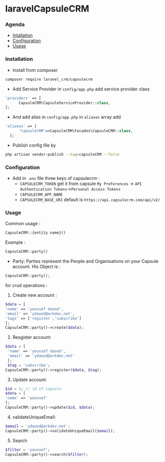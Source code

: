 # laravelCapsuleCRM
### Agenda
  * [Intallation]()
  * [Configuration]()
  * [Usage]()
### Installation 
   * Install from composer 
   ````bash 
   composer require laravel_crm/capsulecrm
   ````
   * Add Service Provider in ```config/app.php```  add service provider class
   ```php 
   'providers' => [
         CapsuleCRM\CapsuleServiceProvider::class,
   ];
   ``` 
   * And add alias in ```config/app.php``` in ```aliases``` array add 
   ```php
   'aliases' => [
         'CapsuleCRM'=>CapsuleCRM\Facades\CapsuleCRM::class,
     ];
   ```
   * Publish config file by 
   ```bash
   php artisan vendor:publish --tag=capsuleCRM --force
   ```
### Configuration
   * Add in ```.env``` file three keys of capsulecrm :
        * ```CAPSULECRM_TOKEN``` get it from capsule ```My Preferences``` -> ```API Authentication Tokens```->```Personal Access Tokens```
        * ```CAPSULECRM_APP_NAME```
        * ```CAPSULECRM_BASE_URI``` default is ```https://api.capsulecrm.com/api/v2/```      
### Usage
Common usage :
```php
CapsuleCRM::{entity name}()
````
Example :
```php 
CapsuleCRM::party()
```
   * Party:
   Parties represent the People and Organisations on your Capsule account.
   His Object is :
   ```php
   CapsuleCRM::party();
   ```
   for crud operations :
   
   1. Create new account :
   ```php 
   $data = [
   'name' => 'youssef daood',
   'email' => 'ydaood@arkdev.net',
   'tags' => ['register','subscribe']
   ];
   CapsuleCRM::party()->create($data);
   ```
   
   2. Resgister account:
  ```php
  $data = [
   'name' => 'youssef daood',
   'email' => 'ydaood@arkdev.net'
   ];
   $tag = 'subscribe';
  CapsuleCRM::party()->register($data, $tag);
  ```
  3. Update account:
  ```php
  $id = 1; // id of capsule
  $data = [
  'name' => 'youssef'
  ];
  CapsuleCRM::party()->update($id, $data);
  ```
  4. validateUniqueEmail:
  ```php  
  $email = 'ydaood@arkdev.net';
  CapsuleCRM::party()->validateUniqueEmail($email);
  ``` 
  5. Search
  ```php  
  $filter = 'youssef';
  CapsuleCRM::party()->search($filter);
  ``` 
   

